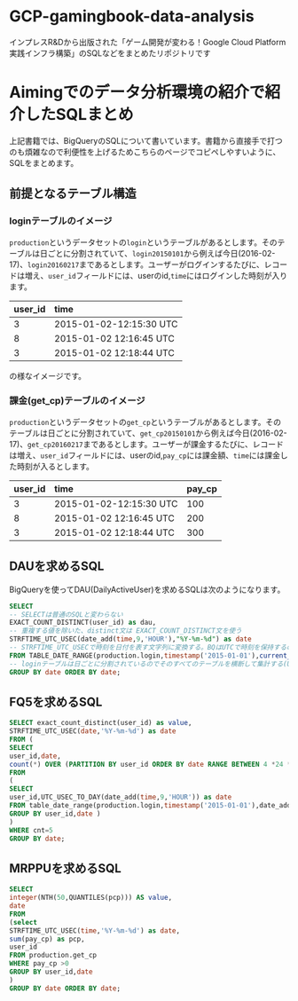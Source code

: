# GCP-gamingbook-data-analysis
インプレスR&amp;Dから出版された「ゲーム開発が変わる！Google Cloud Platform 実践インフラ構築」のSQLなどをまとめたリポジトリです

# Aimingでのデータ分析環境の紹介で紹介したSQLまとめ

上記書籍では、BigQueryのSQLについて書いています。書籍から直接手で打つのも煩雑なので利便性を上げるためこちらのページでコピペしやすいように、SQLをまとめます。

## 前提となるテーブル構造



### loginテーブルのイメージ

`production`というデータセットの`login`というテーブルがあるとします。そのテーブルは日ごとに分割されていて、`login20150101`から例えば今日(2016-02-17)、`login20160217`まであるとします。ユーザーがログインするたびに、レコードは増え、`user_id`フィールドには、userのid,`time`にはログインした時刻が入ります。

|user_id|time|
|:--|:---|
|3|2015-01-02-12:15:30 UTC|
|8|2015-01-02 12:16:45 UTC|
|3|2015-01-02 12:18:44 UTC|

の様なイメージです。

### 課金(get_cp)テーブルのイメージ

`production`というデータセットの`get_cp`というテーブルがあるとします。そのテーブルは日ごとに分割されていて、`get_cp20150101`から例えば今日(2016-02-17)、`get_cp20160217`まであるとします。ユーザーが課金するたびに、レコードは増え、`user_id`フィールドには、userのid,`pay_cp`には課金額、`time`には課金した時刻が入るとします。

|user_id|time|pay_cp|
|:--|:---|:---|
|3|2015-01-02-12:15:30 UTC|100|
|8|2015-01-02 12:16:45 UTC|200|
|3|2015-01-02 12:18:44 UTC|300|


## DAUを求めるSQL

BigQueryを使ってDAU(DailyActiveUser)を求めるSQLは次のようになります。

```SQL
SELECT
-- SELECTは普通のSQLと変わらない
EXACT_COUNT_DISTINCT(user_id) as dau,
-- 重複する値を除いた、distinct文は EXACT_COUNT_DISTINCT文を使う
STRFTIME_UTC_USEC(date_add(time,9,'HOUR'),"%Y-%m-%d") as date
-- STRFTIME_UTC_USECで時刻を日付を表す文字列に変換する。BQはUTCで時刻を保持するので、9時間足してJSTに変換する
FROM TABLE_DATE_RANGE(production.login,timestamp('2015-01-01'),current_timestamp())
-- loginテーブルは日ごとに分割されているのでそのすべてのテーブルを横断して集計する(UNION ALLに相当)には TABLE_DATE_RANGEを使う
GROUP BY date ORDER BY date;
```

## FQ5を求めるSQL

```SQL
SELECT exact_count_distinct(user_id) as value,
STRFTIME_UTC_USEC(date,'%Y-%m-%d') as date
FROM (
SELECT
user_id,date,
count(*) OVER (PARTITION BY user_id ORDER BY date RANGE BETWEEN 4 *24 *60 *60 *1000000 PRECEDING AND CURRENT ROW) as cnt
FROM
(
SELECT
user_id,UTC_USEC_TO_DAY(date_add(time,9,'HOUR')) as date
FROM table_date_range(production.login,timestamp('2015-01-01'),date_add(current_timestamp(),9,'HOUR'))
GROUP BY user_id,date )
)
WHERE cnt=5
GROUP BY date;
```

## MRPPUを求めるSQL

```SQL
SELECT
integer(NTH(50,QUANTILES(pcp))) AS value,
date
FROM
(select
STRFTIME_UTC_USEC(time,'%Y-%m-%d') as date,
sum(pay_cp) as pcp,
user_id
FROM production.get_cp
WHERE pay_cp >0
GROUP BY user_id,date
)
GROUP BY date ORDER BY date;
```
